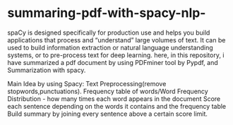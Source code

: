 # summaring-pdf-with-spacy-nlp-
spaCy is designed specifically for production use and helps you build applications that process and “understand” large volumes of text. 
It can be used to build information extraction or natural language understanding systems, or to pre-process text for deep learning.
here, in this repository, i have summarized a pdf document by using PDFminer tool by Pypdf, and Summarization with spacy.

Main Idea by using Spacy:
Text Preprocessing(remove stopwords,punctuations).
Frequency table of words/Word Frequency Distribution - how many times each word appears in the document
Score each sentence depending on the words it contains and the frequency table
Build summary by joining every sentence above a certain score limit.
